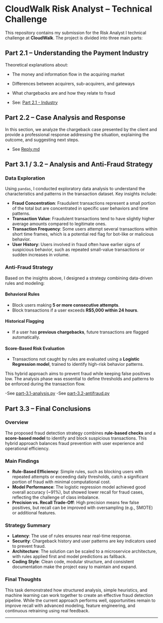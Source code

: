 # CloudWalk Risk Analyst – Technical Challenge

This repository contains my submission for the Risk Analyst I technical challenge at **CloudWalk**. The project is divided into three main parts:

## Part 2.1 – Understanding the Payment Industry

Theoretical explanations about:  
- The money and information flow in the acquiring market  
- Differences between acquirers, sub-acquirers, and gateways  
- What chargebacks are and how they relate to fraud  

- See: [Part 2.1 - Industry](./2.1_theory/part-2.1-industry.md)


## Part 2.2 – Case Analysis and Response

In this section, we analyze the chargeback case presented by the client and provide a professional response addressing the situation, explaining the outcome, and suggesting next steps.

- See [Reply.md](./2.2_CaseAnalysis/part-2.2-Reply.md)


## Part 3.1 / 3.2 – Analysis and Anti-Fraud Strategy

### Data Exploration

Using `pandas`, I conducted exploratory data analysis to understand the characteristics and patterns in the transaction dataset. Key insights include:

- **Fraud Concentration**: Fraudulent transactions represent a small portion of the total but are concentrated in specific user behaviors and time patterns.  
- **Transaction Value**: Fraudulent transactions tend to have slightly higher average amounts compared to legitimate ones.  
- **Transaction Frequency**: Some users attempt several transactions within short time frames, which is a potential red flag for bot-like or malicious behavior.  
- **User History**: Users involved in fraud often have earlier signs of suspicious behavior, such as repeated small-value transactions or sudden increases in volume.

### Anti-Fraud Strategy

Based on the insights above, I designed a strategy combining data-driven rules and modeling:

#### Behavioral Rules

- Block users making **5 or more consecutive attempts**.  
- Block transactions if a user exceeds **R$5,000 within 24 hours**.

#### Historical Flagging

- If a user has **previous chargebacks**, future transactions are flagged automatically.

#### Score-Based Risk Evaluation

- Transactions not caught by rules are evaluated using a **Logistic Regression model**, trained to identify high-risk behavior patterns.

This hybrid approach aims to prevent fraud while keeping false positives low. The analysis phase was essential to define thresholds and patterns to be enforced during the transaction flow.
  
-See [part-3.1-analysis.py](./3.1_analysis/part-3.1-analysis.py)
-See [part-3.2-antifraud.py](./3.2_antifraud/part-3.2-antifraud.py)

## Part 3.3 – Final Conclusions

### Overview

The proposed fraud detection strategy combines **rule-based checks** and a **score-based model** to identify and block suspicious transactions. This hybrid approach balances fraud prevention with user experience and operational efficiency.

### Main Findings

- **Rule-Based Efficiency**: Simple rules, such as blocking users with repeated attempts or exceeding daily thresholds, catch a significant portion of fraud with minimal computational cost.  
- **Model Performance**: The logistic regression model achieved good overall accuracy (~91%), but showed lower recall for fraud cases, reflecting the challenge of class imbalance.  
- **Precision vs. Recall Trade-Off**: High precision means few false positives, but recall can be improved with oversampling (e.g., SMOTE) or additional features.

### Strategy Summary

- **Latency**: The use of rules ensures near real-time response.  
- **Security**: Chargeback history and user patterns are key indicators used to prevent fraud.  
- **Architecture**: The solution can be scaled to a microservice architecture, with rules applied first and model predictions as fallback.  
- **Coding Style**: Clean code, modular structure, and consistent documentation make the project easy to maintain and expand.

### Final Thoughts

This task demonstrated how structured analysis, simple heuristics, and machine learning can work together to create an effective fraud detection pipeline. While the current approach performs well, opportunities remain to improve recall with advanced modeling, feature engineering, and continuous retraining using real feedback.

---


